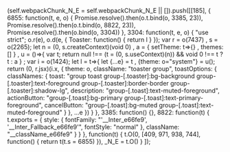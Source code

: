 (self.webpackChunk_N_E = self.webpackChunk_N_E || []).push([[185], {
    6855: function(t, e, o) {
        Promise.resolve().then(o.t.bind(o, 3385, 23)),
        Promise.resolve().then(o.t.bind(o, 8822, 23)),
        Promise.resolve().then(o.bind(o, 3304))
    },
    3304: function(t, e, o) {
        "use strict";
        o.r(e),
        o.d(e, {
            Toaster: function() {
                return l
            }
        });
        var r = o(7437)
          , s = o(2265);
        let n = (0,
        s.createContext)(void 0)
          , a = {
            setTheme: t=>{}
            ,
            themes: []
        }
          , u = ()=>{
            var t;
            return null !== (t = (0,
            s.useContext)(n)) && void 0 !== t ? t : a
        }
        ;
        var i = o(1424);
        let l = t=>{
            let {...e} = t
              , {theme: o="system"} = u();
            return (0,
            r.jsx)(i.x, {
                theme: o,
                className: "toaster group",
                toastOptions: {
                    classNames: {
                        toast: "group toast group-[.toaster]:bg-background group-[.toaster]:text-foreground group-[.toaster]:border-border group-[.toaster]:shadow-lg",
                        description: "group-[.toast]:text-muted-foreground",
                        actionButton: "group-[.toast]:bg-primary group-[.toast]:text-primary-foreground",
                        cancelButton: "group-[.toast]:bg-muted group-[.toast]:text-muted-foreground"
                    }
                },
                ...e
            })
        }
    },
    3385: function() {},
    8822: function(t) {
        t.exports = {
            style: {
                fontFamily: "'__Inter_e66fe9', '__Inter_Fallback_e66fe9'",
                fontStyle: "normal"
            },
            className: "__className_e66fe9"
        }
    }
}, function(t) {
    t.O(0, [409, 971, 938, 744], function() {
        return t(t.s = 6855)
    }),
    _N_E = t.O()
}
]);
